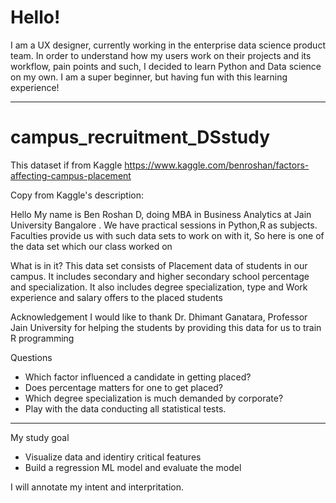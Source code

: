 # Hello!

I am a UX designer, currently working in the enterprise data science product team. 
In order to understand how my users work on their projects and its workflow, pain points and such, I decided to learn Python and Data science on my own. 
I am a super beginner, but having fun with this learning experience! 


--------

# campus_recruitment_DSstudy

This dataset if from Kaggle https://www.kaggle.com/benroshan/factors-affecting-campus-placement

Copy from Kaggle's description:

Hello My name is Ben Roshan D, doing MBA in Business Analytics at Jain University Bangalore . We have practical sessions in Python,R as subjects. Faculties provide us with such data sets to work on with it, So here is one of the data set which our class worked on

What is in it? This data set consists of Placement data of students in our campus. It includes secondary and higher secondary school percentage and specialization. It also includes degree specialization, type and Work experience and salary offers to the placed students

Acknowledgement I would like to thank Dr. Dhimant Ganatara, Professor Jain University for helping the students by providing this data for us to train R programming

Questions

- Which factor influenced a candidate in getting placed?
- Does percentage matters for one to get placed?
- Which degree specialization is much demanded by corporate?
- Play with the data conducting all statistical tests.


--------

My study goal

- Visualize data and identiry critical features 
- Build a regression ML model and evaluate the model

I will annotate my intent and interpritation. 
